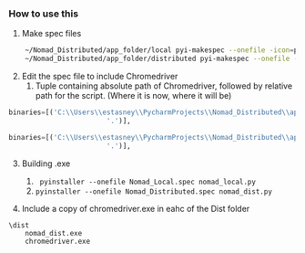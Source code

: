 ### How to use this

1. Make spec files
```bash
    ~/Nomad_Distributed/app_folder/local pyi-makespec --onefile -icon=path/to/icon.ico --name=Nomad_Local nomad_local.py
    ~/Nomad_Distributed/app_folder/distributed pyi-makespec --onefile -icon=path/to/icon.ico --name=Nomad_Distributed nomad_dist.py
```

2. Edit the spec file to include Chromedriver
    1. Tuple containing absolute path of Chromedriver, followed by relative path for the script. (Where it is now, where it will be)
    
```python
binaries=[('C:\\Users\\estasney\\PycharmProjects\\Nomad_Distributed\\app_folder\local\chromedriver.exe',
                        '.')],
```

```python
binaries=[('C:\\Users\\estasney\\PycharmProjects\\Nomad_Distributed\\app_folder\distributed\chromedriver.exe',
                        '.')],
``` 
   
3. Building .exe
    1. ` pyinstaller --onefile Nomad_Local.spec nomad_local.py`
    2. `pyinstaller --onefile Nomad_Distributed.spec nomad_dist.py`
    
4. Include a copy of chromedriver.exe in eahc of the Dist folder
```
\dist
    nomad_dist.exe
    chromedriver.exe
```
